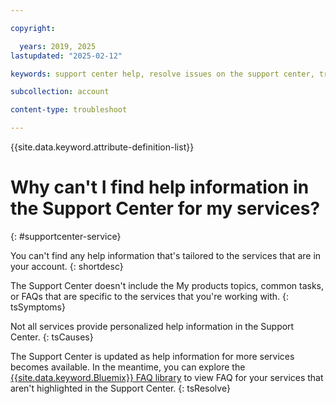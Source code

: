```yaml
---

copyright:

  years: 2019, 2025
lastupdated: "2025-02-12"

keywords: support center help, resolve issues on the support center, trouble support center, personalized help

subcollection: account

content-type: troubleshoot

---
```


{{site.data.keyword.attribute-definition-list}}

# Why can't I find help information in the Support Center for my services?
{: #supportcenter-service}

You can't find any help information that's tailored to the services that are in your account.
{: shortdesc}

The Support Center doesn't include the My products topics, common tasks, or FAQs that are specific to the services that you're working with.
{: tsSymptoms}

Not all services provide personalized help information in the Support Center.
{: tsCauses}

The Support Center is updated as help information for more services becomes available. In the meantime, you can explore the [{{site.data.keyword.Bluemix}} FAQ library](/docs/faqs) to view FAQ for your services that aren't highlighted in the Support Center.
{: tsResolve}
